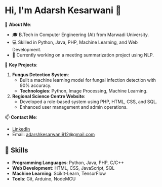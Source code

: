 # Hi, I'm Adarsh Kesarwani 👋

🚀 **About Me**:
- 🎓 B.Tech in Computer Engineering (AI) from Marwadi University.
- 💻 Skilled in Python, Java, PHP, Machine Learning, and Web Development.
- 🔭 Currently working on a meeting summarization project using NLP.

🌟 **Key Projects**:
1. **Fungus Detection System**:
   - Built a machine learning model for fungal infection detection with 90% accuracy.
   - **Technologies**: Python, Image Processing, Machine Learning.
2. **Regional Science Centre Website**:
   - Developed a role-based system using PHP, HTML, CSS, and SQL.
   - Enhanced user management and admin operations.

📫 **Contact Me**:
- [LinkedIn](https://www.linkedin.com/in/adarsh-kesarwani-6a0812269/)
- Email: adarshkesarwani912@gmail.com

## 🌟 Skills
- **Programming Languages**: Python, Java, PHP, C/C++
- **Web Development**: HTML, CSS, JavaScript, SQL
- **Machine Learning**: Scikit-Learn, TensorFlow
- **Tools**: Git, Arduino, NodeMCU
